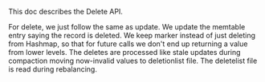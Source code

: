 This doc describes the Delete API.

For delete, we just follow the same as update.
We update the memtable entry saying the record 
is deleted. We keep marker instead of just deleting from Hashmap, so that for future calls
we don't end up returning a value from lower levels.
The deletes are processed like stale updates during compaction moving now-invalid values to deletionlist file.
The deletelist file is read during rebalancing.

